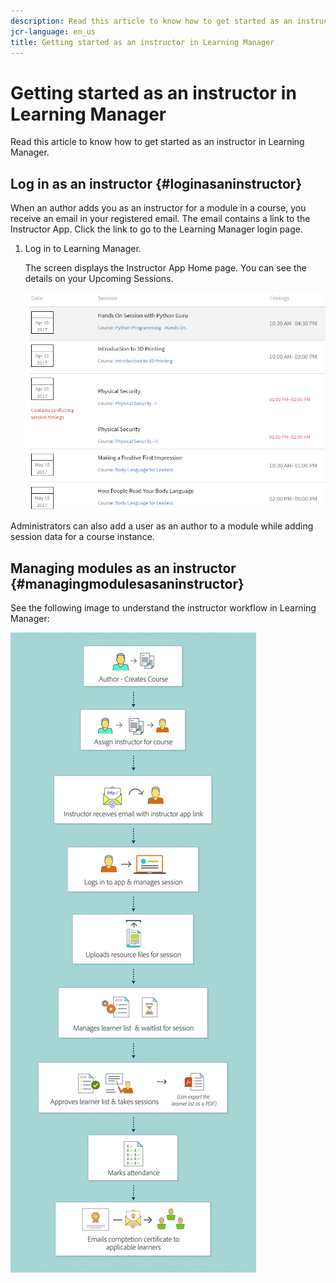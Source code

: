 ```yaml
---
description: Read this article to know how to get started as an instructor in Learning Manager.
jcr-language: en_us
title: Getting started as an instructor in Learning Manager
---
```



# Getting started as an instructor in Learning Manager

Read this article to know how to get started as an instructor in Learning Manager.

## Log in as an instructor {#loginasaninstructor}

When an author adds you as an instructor for a module in a course, you receive an email in your registered email. The email contains a link to the Instructor App. Click the link to go to the Learning Manager login page.

1. Log in to Learning Manager.

   The screen displays the Instructor App Home page. You can see the details on your Upcoming Sessions.

   ![](assets/instructor-upcomingsession.png)

Administrators can also add a user as an author to a module while adding session data for a course instance.

## Managing modules as an instructor {#managingmodulesasaninstructor}

See the following image to understand the instructor workflow in Learning Manager:

![](assets/instructor.jpg)

